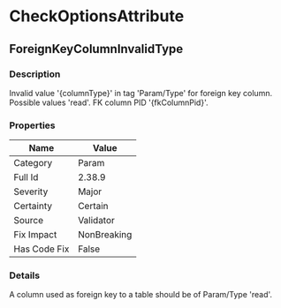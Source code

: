﻿---  
uid: Validator_2_38_9  
---

# CheckOptionsAttribute

## ForeignKeyColumnInvalidType

### Description

Invalid value '{columnType}' in tag 'Param\/Type' for foreign key column. Possible values 'read'. FK column PID '{fkColumnPid}'.

### Properties

| Name         | Value       |
| ------------ | ----------- |
| Category     | Param       |
| Full Id      | 2.38.9      |
| Severity     | Major       |
| Certainty    | Certain     |
| Source       | Validator   |
| Fix Impact   | NonBreaking |
| Has Code Fix | False       |

### Details

A column used as foreign key to a table should be of Param\/Type 'read'.
